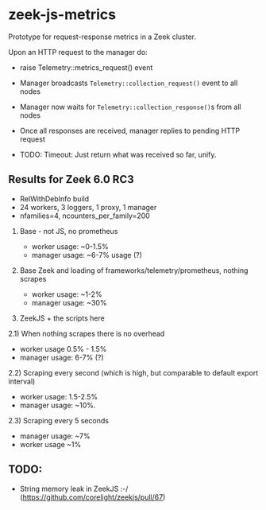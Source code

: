 # zeek-js-metrics

Prototype for request-response metrics in a Zeek cluster.


Upon an HTTP request to the manager do:

  * raise Telemetry::metrics_request() event
  * Manager broadcasts `Telemetry::collection_request()` event to all nodes
  * Manager now waits for `Telemetry::collection_response()`s from all nodes
  * Once all responses are received, manager replies to pending HTTP request

  * TODO: Timeout: Just return what was received so far, unify.


## Results for Zeek 6.0 RC3

  * RelWithDebInfo build
  * 24 workers, 3 loggers, 1 proxy, 1 manager
  * nfamilies=4, ncounters_per_family=200


1) Base - not JS, no prometheus

   * worker usage: ~0-1.5%
   * manager usage: ~6-7% usage (?)


1) Base Zeek and loading of frameworks/telemetry/prometheus, nothing scrapes

   * worker usage: ~1-2%
   * manager usage: ~30%


2) ZeekJS + the scripts here

2.1) When nothing scrapes there is no overhead

   * worker usage 0.5% - 1.5%
   * manager usage: 6-7% (?)

2.2) Scraping every second (which is high, but comparable to default export interval)

   * worker usage: 1.5-2.5%
   * manager usage: ~10%.

2.3) Scraping every 5 seconds
   * manager usage: ~7%
   * worker usage ~1%


## TODO:

  * String memory leak in ZeekJS :-/ (https://github.com/corelight/zeekjs/pull/67)
